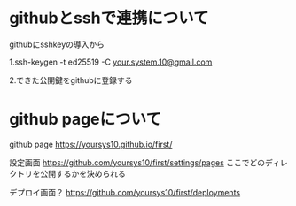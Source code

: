 # githubとsshで連携について

githubにsshkeyの導入から

1.ssh-keygen -t ed25519 -C your.system.10@gmail.com

2.できた公開鍵をgithubに登録する


# github pageについて

github page
https://yoursys10.github.io/first/


設定画面
https://github.com/yoursys10/first/settings/pages
ここでどのディレクトリを公開するかを決められる


デプロイ画面？
https://github.com/yoursys10/first/deployments